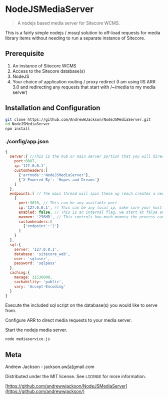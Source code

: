 # NodeJSMediaServer
> A nodejs based media server for Sitecore WCMS.


This is a fairly simple nodejs / mssql solution to off-load requests for media library items without needing to run a separate instance of Sitecore. 

## Prerequisite

1. An instance of Sitecore WCMS
2. Access to the Sitecore database(s)
3. NodeJS
4. Your choice of application routing / proxy redirect  (I am using IIS ARR 3.0 and redirecting any requests that start with /~/media to my media server)

## Installation and Configuration

```sh
git clone https://github.com/AndrewWJackson/NodeJSMediaServer.git
cd NodeJSMediaServer
npm install
```

### ./config/app.json
```javascript
{
  server:{ //This is the hub or main server portion that you will direct requests to.
    port:8087,
    ip:'127.0.0.1',
    customheaders:[
      {'arrnode':'NodeJSMediaServer'},
      {'X-Powered-By': 'Hopes and Dreams'}
    ]
  },
  endpoints:[ // The main thread will spin these up (each creates a new nodejs process) at first run. You can configure as many endpoints as you like, I suggest starting at 5, keeping in mind that they do need resources to run.
    {
      port:9010, // This can be any available port.
      ip:'127.0.0.1', // This can be any local ip, make sure your host(s) resolve to this ip locally.
      enabled: false, // This is an internal flag, we start at false and set to true when the endpoint starts.
      maxmem: '256MB', // This controls how much memory the process can be used before it is recycled, setting this too high or low will affect performance, you'll need to find your Goldilocks setting.
      customheaders:[
        {'endpoint':'1'}
      ]
    }
  ],
  sql:{
    server: '127.0.0.1',
    database: 'sitecore_web',
    user: 'sqluser',
    password: 'sqlpass'
  },
  caching:{
    maxage: 31536000,
    cachability: 'public',
    vary: 'Accept-Encoding'
  }
}
```

Execute the included sql script on the database(s) you would like to serve from.

Configure ARR to direct media requests to your media server.


Start the nodejs media server.
```sh
node mediaservice.js
```

## Meta

Andrew Jackson - jackson.aw[a]gmail.com

Distributed under the MIT license. See ``LICENSE`` for more information.

[https://github.com/andrewwjackson/NodeJSMediaServer](https://github.com/andrewwjackson/)